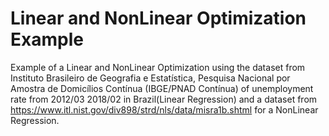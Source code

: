 #  Linear and NonLinear Optimization Example
Example of a Linear and NonLinear Optimization using the dataset from Instituto Brasileiro de Geografia e Estatística, Pesquisa Nacional por Amostra de Domicílios Contínua (IBGE/PNAD Contínua) of unemployment rate from 2012/03 2018/02 in Brazil(Linear Regression) and a dataset from https://www.itl.nist.gov/div898/strd/nls/data/misra1b.shtml for a NonLinear Regression.
